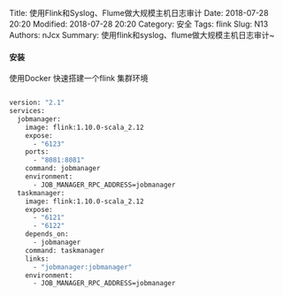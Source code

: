Title: 使用Flink和Syslog、Flume做大规模主机日志审计
Date: 2018-07-28 20:20
Modified: 2018-07-28 20:20
Category: 安全
Tags: flink
Slug: N13
Authors: nJcx
Summary: 使用flink和syslog、flume做大规模主机日志审计~

#### 安装

使用Docker 快速搭建一个flink 集群环境

```bash

version: "2.1"
services:
  jobmanager:
    image: flink:1.10.0-scala_2.12
    expose:
      - "6123"
    ports:
      - "8081:8081"
    command: jobmanager
    environment:
      - JOB_MANAGER_RPC_ADDRESS=jobmanager
  taskmanager:
    image: flink:1.10.0-scala_2.12
    expose:
      - "6121"
      - "6122"
    depends_on:
      - jobmanager
    command: taskmanager
    links:
      - "jobmanager:jobmanager"
    environment:
      - JOB_MANAGER_RPC_ADDRESS=jobmanager

```

```go

```